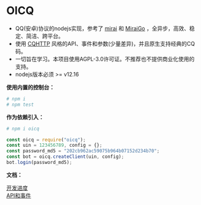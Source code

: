 # OICQ

* QQ(安卓)协议的nodejs实现，参考了 [mirai](https://github.com/mamoe/mirai) 和 [MiraiGo](https://github.com/Mrs4s/MiraiGo) ，全异步，高效、稳定、简洁、跨平台。  
* 使用 [CQHTTP](https://cqhttp.cc) 风格的API、事件和参数(少量差异)，并且原生支持经典的CQ码。  
* 一切旨在学习。本项目使用AGPL-3.0许可证。不推荐也不提供商业化使用的支持。
* nodejs版本必须 >= v12.16

**使用内置的控制台：**

```bash
# npm i
# npm test
```

**作为依赖引入：**

```bash
# npm i oicq
```

```js
const oicq = require("oicq");
const uin = 123456789, config = {};
const password_md5 = "202cb962ac59075b964b07152d234b70";
const bot = oicq.createClient(uin, config);
bot.login(password_md5);
```

**文档：**

[开发进度](./docs/project.md)  
[API和事件](./docs/api.md)
